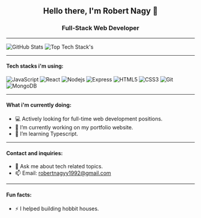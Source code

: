  <h2 align="center">Hello there, I'm Robert Nagy 👋 </h2>
 <h3 align="center"> Full-Stack Web Developer </h3> 
 
 <hr>

 ![GitHub Stats](https://github-readme-stats.vercel.app/api?username=robertnagy92&hide=prs&show_icons=true&theme=tokyonight)
 ![Top Tech Stack's](https://github-readme-stats.vercel.app/api/top-langs/?username=robertnagy92&layout=compact&theme=tokyonight)
 <hr> 
 
#### Tech stacks i'm using: 
![JavaScript](https://img.shields.io/badge/-JavaScript-yellow?style=flat-square&logo=javascript)
![React](https://img.shields.io/badge/-React-blue)
![Nodejs](https://img.shields.io/badge/-NodeJS-green?style=flat-square&logo=Node.js)
![Express](https://img.shields.io/badge/-Express-purple?style=flat-square&logo=express)
![HTML5](https://img.shields.io/badge/-HTML5-E34F26?style=flat-square&logo=html5&logoColor=white)
![CSS3](https://img.shields.io/badge/-CSS3-1572B6?style=flat-square&logo=css3)
![Git](https://img.shields.io/badge/-Git-black?style=flat-square&logo=git)
![MongoDB](https://img.shields.io/badge/-MongoDB-green)


<hr>


#### What i'm currently doing:

- 💻 Actively looking for full-time web development positions.
- 🔭 I’m currently working on my portfolio website.
- 🌱 I’m learning Typescript.

<hr>

#### Contact and inquiries:

- 💬 Ask me about tech related topics.
- 📫 Email: robertnagyy1992@gmail.com

<hr>

#### Fun facts:

- ⚡ I helped building hobbit houses.
